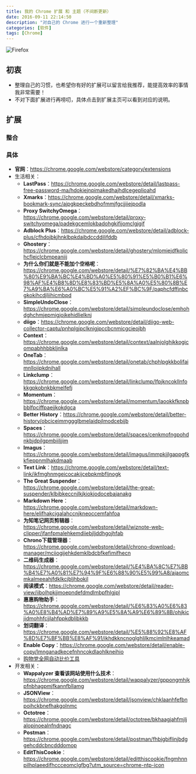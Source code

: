 ```yaml
---
title: 我的 Chrome 扩展 和 主题（不间断更新）
date: 2016-09-11 22:14:50
description: "对自己的 Chrome 进行一个重新整理"
categories: [软件]
tags: [Chrome]
---
```



<!-- more -->

![Firefox](http://img.youmeek.com/2016/Chrome.jpg)


## 初衷

- 整理自己的习惯，也希望你有好的扩展可以留言给我推荐，能提高效率的事情我非常需要！
- 不对下面扩展进行再唠叨，具体点击到扩展主页可以看到对应的说明。


## 扩展

### 整合


### 具体

- **官网**：<https://chrome.google.com/webstore/category/extensions>
- 生活相关：
    - **LastPass**：<https://chrome.google.com/webstore/detail/lastpass-free-password-ma/hdokiejnpimakedhajhdlcegeplioahd>
    - **Xmarks**：<https://chrome.google.com/webstore/detail/xmarks-bookmark-sync/ajpgkpeckebdhofmmjfgcjjiiejpodla>
    - **Proxy SwitchyOmega**：<https://chrome.google.com/webstore/detail/proxy-switchyomega/padekgcemlokbadohgkifijomclgjgif>
    - **Adblock Plus**：<https://chrome.google.com/webstore/detail/adblock-plus/cfhdojbkjhnklbpkdaibdccddilifddb>
    - **Ghostery**：<https://chrome.google.com/webstore/detail/ghostery/mlomiejdfkolichcflejclcbmpeaniij>
    - **为什么你们就是不能加个空格呢**：<https://chrome.google.com/webstore/detail/%E7%82%BA%E4%BB%80%E9%BA%BC%E4%BD%A0%E5%80%91%E5%B0%B1%E6%98%AF%E4%B8%8D%E8%83%BD%E5%8A%A0%E5%80%8B%E7%A9%BA%E6%A0%BC%E5%91%A2%EF%BC%9F/paphcfdffjnbcgkokihcdjliihicmbpd>
    - **SimpleUndoClose**：<https://chrome.google.com/webstore/detail/simpleundoclose/emhohdghchmjepmigjojkehidlielknj>
    - **diigo**：<https://chrome.google.com/webstore/detail/diigo-web-collector-captu/pnhplgjpclknigjpccbcnmicgcieojbh>
    - **Context**：<https://chrome.google.com/webstore/detail/context/aalnjolghjkkogicompabhhbbkljnlka>
    - **OneTab**：<https://chrome.google.com/webstore/detail/onetab/chphlpgkkbolifaimnlloiipkdnihall>
    - **Linkclump**：<https://chrome.google.com/webstore/detail/linkclump/lfpjkncokllnfokkgpkobnkbkmelfefj>
    - **Momentum**：<https://chrome.google.com/webstore/detail/momentum/laookkfknpbbblfpciffpaejjkokdgca>
    - **Better History**：<https://chrome.google.com/webstore/detail/better-history/obciceimmggglbmelaidpjlmodcebijb>
    - **Spaces**：<https://chrome.google.com/webstore/detail/spaces/cenkmofngpohdnkbjdpilgpmbiiljjim>
    - **Imagus**：<https://chrome.google.com/webstore/detail/imagus/immpkjjlgappgfkkfieppnmlhakdmaab>
    - **Text Link**：<https://chrome.google.com/webstore/detail/text-link/ikfmghnmgeicocakijcebpkmbfljnogk>
    - **The Great Suspender**：<https://chrome.google.com/webstore/detail/the-great-suspender/klbibkeccnjlkjkiokjodocebajanakg>
    - **Markdown Here**：<https://chrome.google.com/webstore/detail/markdown-here/elifhakcjgalahccnjkneoccemfahfoa>
    - **为知笔记网页剪辑器**：<https://chrome.google.com/webstore/detail/wiznote-web-clipper/jfanfpmalehkemdiiebjljddhgojhfab>
    - **Chrono下载管理器**：<https://chrome.google.com/webstore/detail/chrono-download-manager/mciiogijehkdemklbdcbfkefimifhecn>
    - **二维码生成器**：<https://chrome.google.com/webstore/detail/%E4%BA%8C%E7%BB%B4%E7%A0%81%E7%94%9F%E6%88%90%E5%99%A8/ajaomcmkalmeeahjfdklkcjbljhbokjl>
    - **阅读模式**：<https://chrome.google.com/webstore/detail/reader-view/iibolhpkjjmoepndefdmdlmbpfhlgjpl>
    - **惠惠购物助手**：<https://chrome.google.com/webstore/detail/%E6%83%A0%E6%83%A0%E8%B4%AD%E7%89%A9%E5%8A%A9%E6%89%8B/ohjkicjidmohhfcjjlahfppkdblibkkb>
    - **划词翻译**：<https://chrome.google.com/webstore/detail/%E5%88%92%E8%AF%8D%E7%BF%BB%E8%AF%91/ikhdkkncnoglghljlkmcimlnlhkeamad>
    - **Enable Copy**：<https://chrome.google.com/webstore/detail/enable-copy/lmnganadkecefnhncokdlaohlkneihio>
    - [购物党全网自动比价工具](https://chrome.google.com/webstore/detail/%E8%B4%AD%E7%89%A9%E5%85%9A%E5%85%A8%E7%BD%91%E8%87%AA%E5%8A%A8%E6%AF%94%E4%BB%B7%E5%B7%A5%E5%85%B7%EF%BC%9A%E6%B7%98%E5%AE%9D%E4%BA%AC%E4%B8%9C%E7%BE%8E%E4%BA%9A%E6%97%A5%E4%BA%9A%E6%AF%94%E4%BB%B7%E3%80%8118/jgphnjokjhjlcnnajmfjlacjnjkhleah)
- 开发相关：
    - **Wappalyzer 查看该网站使用什么技术**：<https://chrome.google.com/webstore/detail/wappalyzer/gppongmhjkpfnbhagpmjfkannfbllamg>
    - **JSONView**：<https://chrome.google.com/webstore/detail/jsonview/chklaanhfefbnpoihckbnefhakgolnmc>
    - **Octotree**：<https://chrome.google.com/webstore/detail/octotree/bkhaagjahfmjljalopjnoealnfndnagc>
    - **Postman**：<https://chrome.google.com/webstore/detail/postman/fhbjgbiflinjbdggehcddcbncdddomop>
    - **EditThisCookie**：<https://chrome.google.com/webstore/detail/editthiscookie/fngmhnnpilhplaeedifhccceomclgfbg?utm_source=chrome-ntp-icon>
